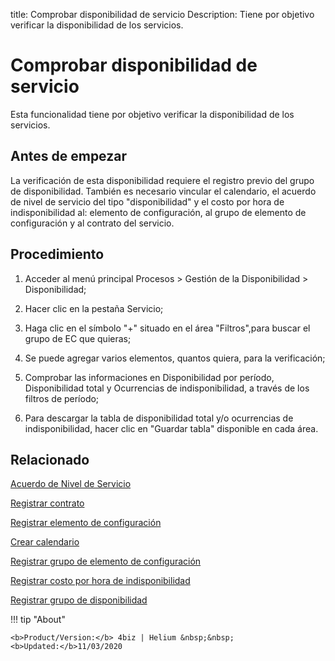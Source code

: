 title: Comprobar disponibilidad de servicio
Description: Tiene por objetivo verificar la disponibilidad de los servicios.
# Comprobar disponibilidad de servicio

Esta funcionalidad tiene por objetivo verificar la disponibilidad de los servicios.

Antes de empezar
----------------

La verificación de esta disponibilidad requiere el registro previo del grupo de
disponibilidad. También es necesario vincular el calendario, el acuerdo de nivel
de servicio del tipo "disponibilidad" y el costo por hora de indisponibilidad
al: elemento de configuración, al grupo de elemento de configuración y al
contrato del servicio.

Procedimiento
-------------

1.  Acceder al menú principal Procesos \> Gestión de la Disponibilidad \>
    Disponibilidad;

2.  Hacer clic en la pestaña Servicio;

3.  Haga clic en el símbolo "+" situado en el área "Filtros",para buscar el
    grupo de EC que quieras;

4.  Se puede agregar varios elementos, quantos quiera, para la verificación;

5.  Comprobar las informaciones en Disponibilidad por período, Disponibilidad
    total y Ocurrencias de indisponibilidad, a través de los filtros de período;

6.  Para descargar la tabla de disponibilidad total y/o ocurrencias de
    indisponibilidad, hacer clic en "Guardar tabla" disponible en cada área.


Relacionado
----------------

[Acuerdo de Nivel de Servicio](/es-es/4biz-helium/processes/service-level/use/service-level-agreement.html)

[Registrar contrato](/es-es/4biz-helium/additional-features/contract-management/use/register-contract.html)

[Registrar elemento de configuración](/es-es/4biz-helium/processes/configuration/use/register-CI.html)

[Crear calendario](/es-es/4biz-helium/platform-administration/time/create-calendar.html)

[Registrar grupo de elemento de configuración](/es-es/4biz-helium/processes/configuration/configuration/register-configuration-item-group.html)

[Registrar costo por hora de indisponibilidad](/es-es/4biz-helium/processes/configuration/use/cost-per-hour-unavailability.html)

[Registrar grupo de disponibilidad](/es-es/4biz-helium/processes/availability/configuration/register-availability-group.html)

!!! tip "About"

    <b>Product/Version:</b> 4biz | Helium &nbsp;&nbsp;
    <b>Updated:</b>11/03/2020
